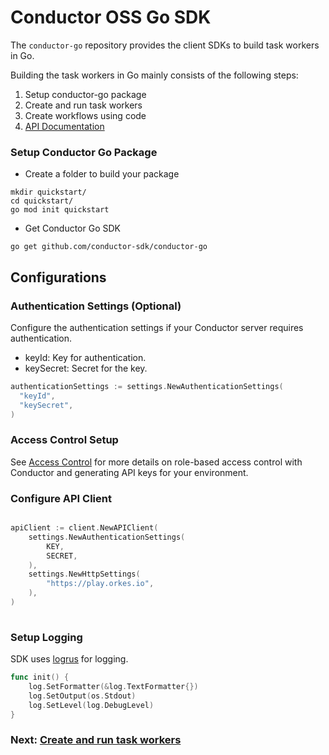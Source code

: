 # Conductor OSS Go SDK

The `conductor-go` repository provides the client SDKs to build task workers in Go.

Building the task workers in Go mainly consists of the following steps:

1. Setup conductor-go package
2. Create and run task workers
3. Create workflows using code
4. [API Documentation](https://github.com/conductor-sdk/conductor-go/tree/main/docs)
   
### Setup Conductor Go Package​

* Create a folder to build your package
```shell
mkdir quickstart/
cd quickstart/
go mod init quickstart
```

* Get Conductor Go SDK

```shell
go get github.com/conductor-sdk/conductor-go
```
## Configurations

### Authentication Settings (Optional)
Configure the authentication settings if your Conductor server requires authentication.
* keyId: Key for authentication.
* keySecret: Secret for the key.

```go
authenticationSettings := settings.NewAuthenticationSettings(
  "keyId",
  "keySecret",
)
```

### Access Control Setup
See [Access Control](https://orkes.io/content/docs/getting-started/concepts/access-control) for more details on role-based access control with Conductor and generating API keys for your environment.

### Configure API Client
```go

apiClient := client.NewAPIClient(
    settings.NewAuthenticationSettings(
        KEY,
        SECRET,
    ),
    settings.NewHttpSettings(
        "https://play.orkes.io",
    ),
)
	
```

### Setup Logging
SDK uses [logrus](https://github.com/sirupsen/logrus) for logging.

```go
func init() {
	log.SetFormatter(&log.TextFormatter{})
	log.SetOutput(os.Stdout)
	log.SetLevel(log.DebugLevel)
}
```

### Next: [Create and run task workers](workers_sdk.md)
